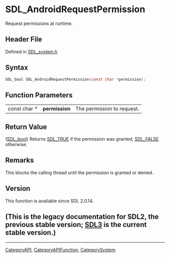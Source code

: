 # SDL_AndroidRequestPermission

Request permissions at runtime.

## Header File

Defined in [SDL_system.h](https://github.com/libsdl-org/SDL/blob/SDL2/include/SDL_system.h)

## Syntax

```c
SDL_bool SDL_AndroidRequestPermission(const char *permission);
```

## Function Parameters

|              |                |                            |
| ------------ | -------------- | -------------------------- |
| const char * | **permission** | The permission to request. |

## Return Value

([SDL_bool](SDL_bool)) Returns [SDL_TRUE](SDL_TRUE) if the permission was
granted, [SDL_FALSE](SDL_FALSE) otherwise.

## Remarks

This blocks the calling thread until the permission is granted or denied.

## Version

This function is available since SDL 2.0.14.

## (This is the legacy documentation for SDL2, the previous stable version; [SDL3](https://wiki.libsdl.org/SDL3/) is the current stable version.)



----
[CategoryAPI](CategoryAPI), [CategoryAPIFunction](CategoryAPIFunction), [CategorySystem](CategorySystem)

